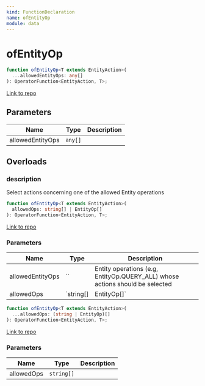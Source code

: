 ```yaml
---
kind: FunctionDeclaration
name: ofEntityOp
module: data
---
```


# ofEntityOp

```ts
function ofEntityOp<T extends EntityAction>(
  ...allowedEntityOps: any[]
): OperatorFunction<EntityAction, T>;
```

[Link to repo](https://github.com/ngrx/platform/blob/master/modules/data/src/actions/entity-action-operators.ts#L25-L47)

## Parameters

| Name             | Type    | Description |
| ---------------- | ------- | ----------- |
| allowedEntityOps | `any[]` |             |

## Overloads

### description

Select actions concerning one of the allowed Entity operations

```ts
function ofEntityOp<T extends EntityAction>(
  allowedOps: string[] | EntityOp[]
): OperatorFunction<EntityAction, T>;
```

[Link to repo](https://github.com/ngrx/platform/blob/master/modules/data/src/actions/entity-action-operators.ts#L19-L21)

### Parameters

| Name             | Type      | Description                                                                  |
| ---------------- | --------- | ---------------------------------------------------------------------------- |
| allowedEntityOps | ``        | Entity operations (e.g, EntityOp.QUERY_ALL) whose actions should be selected |
| allowedOps       | `string[] | EntityOp[]`                                                                  |  |

```ts
function ofEntityOp<T extends EntityAction>(
  ...allowedOps: (string | EntityOp)[]
): OperatorFunction<EntityAction, T>;
```

[Link to repo](https://github.com/ngrx/platform/blob/master/modules/data/src/actions/entity-action-operators.ts#L22-L24)

### Parameters

| Name       | Type       | Description |
| ---------- | ---------- | ----------- |
| allowedOps | `string[]` |             |
